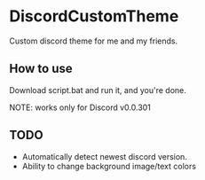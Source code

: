 # DiscordCustomTheme
Custom discord theme for me and my friends.

## How to use
Download script.bat and run it, and you're done.

NOTE: works only for Discord v0.0.301

## TODO

- Automatically detect newest discord version.
- Ability to change background image/text colors